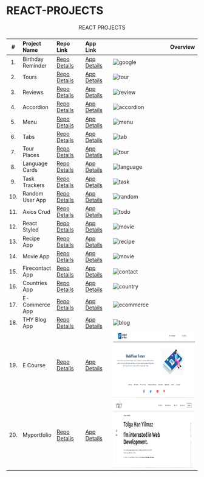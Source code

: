 # REACT-PROJECTS

<table class="table">
  <caption>REACT PROJECTS<caption>
  <thead>
    <tr>
      <th>#</td>
      <th align="left" width="15%">Project Name</th>
      <th align="left" width="15%">Repo Link</th>
      <th align="left">App Link</th>
      <th align="right">Overview</th>
    </tr>
    </thead>

  <tbody>
     <tr>

   <td align=center >1.</td>
        <td>Birthday Reminder</td>
       <td><a href="https://github.com/Tolga-Han-Yilmaz/01-birthday-reminder" target="_blank">Repo Details</td>
      <td><a href="https://react-01-birthday-project.netlify.app/" target="_blank">App Details</td>
      <td><img src="./img/01-birthday.gif" alt="google" height="175px"></td>
      </tr>
    <tr>
      <td align=center >2.</td>
      <td>Tours</td>
      <td><a href="https://github.com/Tolga-Han-Yilmaz/02-tours" target="_blank">Repo Details</td>
      <td><a href="https://react-02-tour.netlify.app/" target="_blank">App Details</td>
      <td><img src="./img/02-tour.gif" alt="tour" height="175px"></td>
    </tr>
    <tr>
      <td align=center >3.</td>
      <td>Reviews</td>
      <td><a href="https://github.com/Tolga-Han-Yilmaz/03-reviews/tree/master" target="_blank">Repo Details</td>
      <td><a href="https://react-03-review.netlify.app/" target="_blank">App Details</td>
      <td><img src="./img/03-review.gif" alt="review" height="175px"></td>
    </tr>
    <tr>
      <td align=center >4.</td>
      <td>Accordion</td>
      <td><a href="https://github.com/Tolga-Han-Yilmaz/04-accordion" target="_blank">Repo Details</td>
      <td><a href="https://starlit-sfogliatella-61b26e.netlify.app/" target="_blank">App Details</td>
      <td><img src="./img/04-accordion.gif" alt="accordion" height="175px"></td>
    </tr>
    <tr>
      <td align=center >5.</td>
      <td>Menu</td>
      <td><a href="https://github.com/Tolga-Han-Yilmaz/05-menu" target="_blank">Repo Details</td>
      <td><a href="https://jazzy-kataifi-96fe6f.netlify.app/" target="_blank">App Details</td>
      <td><img src="./img/05-menu.gif" alt="menu" height="175px"></td>
    </tr>
    <tr>
      <td align=center >6.</td>
      <td>Tabs</td>
      <td><a href="https://github.com/Tolga-Han-Yilmaz/06-tabs" target="_blank">Repo Details</td>
      <td><a href="https://strong-nasturtium-a15b9c.netlify.app/" target="_blank">App Details</td>
      <td><img src="./img/06-tab.gif" alt="tab" height="175px"></td>
    </tr>
    <tr>
      <td align=center >7.</td>
      <td>Tour Places</td>
      <td><a href="https://github.com/Tolga-Han-Yilmaz/tour-places" target="_blank">Repo Details</td>
      <td><a href="https://vermillion-eclair-35e0db.netlify.app/" target="_blank">App Details</td>
      <td><img src="./img/07-tour.gif" alt="tour" height="175px"></td>
    </tr>
    <tr>
      <td align=center >8.</td>
      <td>Language Cards</td>
      <td><a href="https://github.com/Tolga-Han-Yilmaz/language_cards" target="_blank">Repo Details</td>
      <td><a href="https://statuesque-daffodil-da608f.netlify.app/" target="_blank">App Details</td>
      <td><img src="./img/08-lang.gif" alt="language" height="175px"></td>
    </tr>
    <tr>
      <td align=center >9.</td>
      <td>Task Trackers</td>
      <td><a href="https://github.com/Tolga-Han-Yilmaz/task_tracker" target="_blank">Repo Details</td>
      <td><a href="https://react-task-tracker01.netlify.app/" target="_blank">App Details</td>
      <td><img src="./img/09-task.gif" alt="task" height="175px"></td>
    </tr>
    <tr>
      <td align=center >10.</td>
      <td>Random User App</td>
      <td><a href="https://github.com/Tolga-Han-Yilmaz/random_user_app" target="_blank">Repo Details</td>
      <td><a href="https://react-random-userapp.netlify.app/" target="_blank">App Details</td>
      <td><img src="./img/10-random.gif" alt="random" height="175px"></td>
    </tr>
    <tr>
      <td align=center >11.</td>
      <td>Axios Crud</td>
      <td><a href="https://github.com/Tolga-Han-Yilmaz/axios-crud" target="_blank">Repo Details</td>
      <td><a href="https://bejewelled-meerkat-a5d728.netlify.app/" target="_blank">App Details</td>
      <td><img src="./img/11-crud.gif" alt="todo" height="crud"></td>
    </tr>
    <tr>
      <td align=center >12.</td>
      <td>React Styled</td>
      <td><a href="https://github.com/Tolga-Han-Yilmaz/react_styled-project" target="_blank">Repo Details</td>
      <td><a href="https://celebrated-fudge-9a9393.netlify.app/" target="_blank">App Details</td>
      <td><img src="./img/12-style.png" alt="movie" height="175px"></td>
    </tr>
    <tr>
      <td align=center >13.</td>
      <td>Recipe App</td>
      <td><a href="https://github.com/Tolga-Han-Yilmaz/recipe_app" target="_blank">Repo Details</td>
      <td><a href="https://recipe-app01.netlify.app/" target="_blank">App Details</td>
      <td><img src="./img/13-recipe.gif" alt="recipe" height="175px"></td>
    </tr>
    <tr>
      <td align=center >14.</td>
      <td>Movie App</td>
      <td><a href="https://github.com/Tolga-Han-Yilmaz/movie_app" target="_blank">Repo Details</td>
      <td><a href="https://movies-app2022.netlify.app/" target="_blank">App Details</td>
      <td><img src="./img/14-movie.gif" alt="movie" height="175px"></td>
    </tr>
    <tr>
      <td align=center >15.</td>
      <td>Firecontact App</td>
      <td><a href="https://github.com/Tolga-Han-Yilmaz/firecontact_app" target="_blank">Repo Details</td>
      <td><a href="https://firecontacts.netlify.app/" target="_blank">App Details</td>
      <td><img src="./img/15-contact.gif" alt="contact" height="175px"></td>
    </tr>
    <tr>
      <td align=center >16.</td>
      <td>Countries App</td>
      <td><a href="https://github.com/Tolga-Han-Yilmaz/countries_app" target="_blank">Repo Details</td>
      <td><a href="https://countriesapp2022.netlify.app/" target="_blank">App Details</td>
      <td><img src="./img/16-country.gif" alt="country" height="175px"></td>
    </tr>
    <tr>
      <td align=center >17.</td>
      <td>E-Commerce App</td>
      <td><a href="https://github.com/Tolga-Han-Yilmaz/e-commerce" target="_blank">Repo Details</td>
      <td><a href="https://e-commerce-ivory-six.vercel.app/" target="_blank">App Details</td>
      <td><img src="./img/17-commerce.gif" alt="ecommerce" height="175px"></td>
    </tr>
    <tr>
      <td align=center >18.</td>
      <td>THY Blog App</td>
      <td><a href="https://github.com/Tolga-Han-Yilmaz/social-media" target="_blank">Repo Details</td>
      <td><a href="https://thy-blog.netlify.app/" target="_blank">App Details</td>
      <td><img src="./img/18-blog.gif" alt="blog" height="175px"></td>
    </tr>
    <tr>
      <td align=center >19.</td>
      <td>E Course</td>
      <td><a href="https://github.com/Tolga-Han-Yilmaz/global_ai_hub" target="_blank">Repo Details</td>
      <td><a href="https://global-ai-hub-courses-rho.vercel.app/" target="_blank">App Details</td>
      <td><img src="./img/19-ecourse.png" alt="course" height="175px"></td>
    </tr>
    <tr>
      <td align=center >20.</td>
      <td>Myportfolio</td>
      <td><a href="https://github.com/Tolga-Han-Yilmaz/myportfolio" target="_blank">Repo Details</td>
      <td><a href="https://tolgahanyilmaz.vercel.app/" target="_blank">App Details</td>
      <td><img src="./img/20-myportfolio.png" alt="course" height="176px"></td>
    </tr>
    
  
   
  <tbody>

</table>
